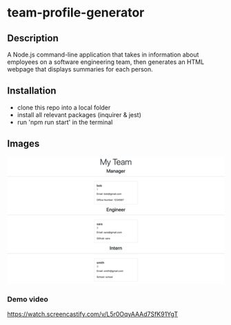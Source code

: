 # team-profile-generator

## Description

A Node.js command-line application that takes in information about employees on a software engineering team, then generates an HTML webpage that displays summaries for each person.

## Installation

- clone this repo into a local folder
- install all relevant packages (inquirer & jest)
- run 'npm run start' in the terminal

## Images

<img src ='./images/team generator.png' alt='Picture of example HTML file with team'>

### Demo video

https://watch.screencastify.com/v/L5r0OqyAAAd7SfK91YgT
